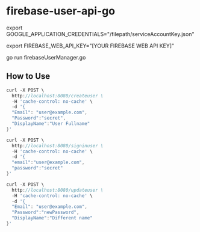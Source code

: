 # firebase-user-api-go


export GOOGLE_APPLICATION_CREDENTIALS="/filepath/serviceAccountKey.json"

export FIREBASE_WEB_API_KEY="[YOUR FIREBASE WEB API KEY]"

go run firebaseUserManager.go


## How to Use

```go
curl -X POST \
  http://localhost:8080/createuser \
  -H 'cache-control: no-cache' \
  -d '{
  "Email": "user@example.com",
  "Password":"secret",
  "DisplayName":"User Fullname"
}'

curl -X POST \
  http://localhost:8080/signinuser \
  -H 'cache-control: no-cache' \
  -d '{
  "email":"user@example.com",
  "password":"secret"
}'

curl -X POST \
  http://localhost:8080/updateuser \
  -H 'cache-control: no-cache' \
  -d '{
  "Email": "user@example.com",
  "Password":"newPassword",
  "DisplayName":"Different name"
}'
```
